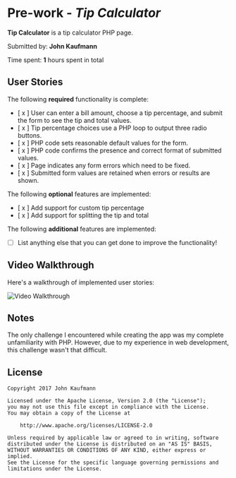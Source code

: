 # Pre-work - *Tip Calculator*

**Tip Calculator** is a tip calculator PHP page.

Submitted by: **John Kaufmann**

Time spent: **1** hours spent in total

## User Stories

The following **required** functionality is complete:
* [ x ] User can enter a bill amount, choose a tip percentage, and submit the form to see the tip and total values.
* [ x ] Tip percentage choices use a PHP loop to output three radio buttons.
* [ x ] PHP code sets reasonable default values for the form.
* [ x ] PHP code confirms the presence and correct format of submitted values.
* [ x ] Page indicates any form errors which need to be fixed.
* [ x ] Submitted form values are retained when errors or results are shown.

The following **optional** features are implemented:
* [ x ] Add support for custom tip percentage
* [ x ] Add support for splitting the tip and total

The following **additional** features are implemented:

* [ ] List anything else that you can get done to improve the functionality!

## Video Walkthrough

Here's a walkthrough of implemented user stories:

<img src='http://imgur.com/a/OEcKs.git' title='Video Walkthrough' width='' alt='Video Walkthrough' />

## Notes

The only challenge I encountered while creating the app was my complete unfamiliarity with PHP. However, due to my experience in web development, this challenge wasn't that difficult.

## License

    Copyright 2017 John Kaufmann

    Licensed under the Apache License, Version 2.0 (the "License");
    you may not use this file except in compliance with the License.
    You may obtain a copy of the License at

        http://www.apache.org/licenses/LICENSE-2.0

    Unless required by applicable law or agreed to in writing, software
    distributed under the License is distributed on an "AS IS" BASIS,
    WITHOUT WARRANTIES OR CONDITIONS OF ANY KIND, either express or implied.
    See the License for the specific language governing permissions and
    limitations under the License.
